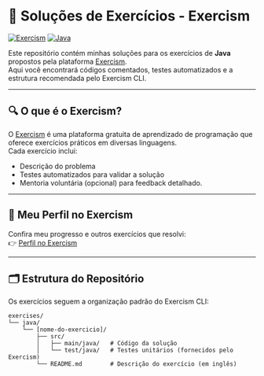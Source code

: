 # 🧠 Soluções de Exercícios - Exercism

[![Exercism](https://img.shields.io/badge/Exercism-Profile-blue?logo=git&logoColor=white)](https://exercism.org/profiles/SEU_USUARIO)
[![Java](https://img.shields.io/badge/Java-17-orange?logo=openjdk)](https://www.java.com)

Este repositório contém minhas soluções para os exercícios de **Java** propostos pela plataforma [Exercism](https://exercism.org).  
Aqui você encontrará códigos comentados, testes automatizados e a estrutura recomendada pelo Exercism CLI.

---

## 🔍 O que é o Exercism?

O [Exercism](https://exercism.org) é uma plataforma gratuita de aprendizado de programação que oferece exercícios práticos em diversas linguagens.  
Cada exercício inclui:
- Descrição do problema
- Testes automatizados para validar a solução
- Mentoria voluntária (opcional) para feedback detalhado.

---

## 👤 Meu Perfil no Exercism

Confira meu progresso e outros exercícios que resolvi:  
👉 [Perfil no Exercism](https://exercism.org/profiles/rianbene)

---

## 🗂 Estrutura do Repositório

Os exercícios seguem a organização padrão do Exercism CLI:
```plaintext
exercises/
└── java/
    └── [nome-do-exercicio]/
        ├── src/
        │   ├── main/java/   # Código da solução
        │   └── test/java/   # Testes unitários (fornecidos pelo Exercism)
        └── README.md        # Descrição do exercício (em inglês)
